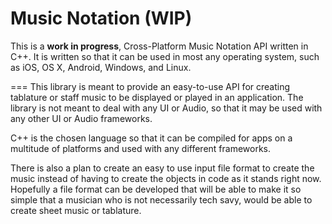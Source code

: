 Music Notation (WIP)
==============

This is a **work in progress**, Cross-Platform Music Notation API written in C++. It is written so that it can be used in most any operating system, such as iOS, OS X, Android, Windows, and Linux.

===
This library is meant to provide an easy-to-use API for creating tablature or staff music to be displayed or played in an application. The library is not meant to deal with any UI or Audio, so that it may be used with any other UI or Audio frameworks.

C++ is the chosen language so that it can be compiled for apps on a multitude of platforms and used with any different frameworks.

There is also a plan to create an easy to use input file format to create the music instead of having to create the objects in code as it stands right now. Hopefully a file format can be developed that will be able to make it so simple that a musician who is not necessarily tech savy, would be able to create sheet music or tablature.